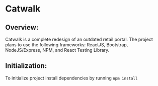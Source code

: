 # Catwalk

## Overview:
Catwalk is a complete redesign of an outdated retail portal. The project plans to use the following frameworks: ReactJS, Bootstrap, NodeJS/Express, NPM, and React Testing Library.

## Initialization:
To initialize project install dependencies by running `npm install `

